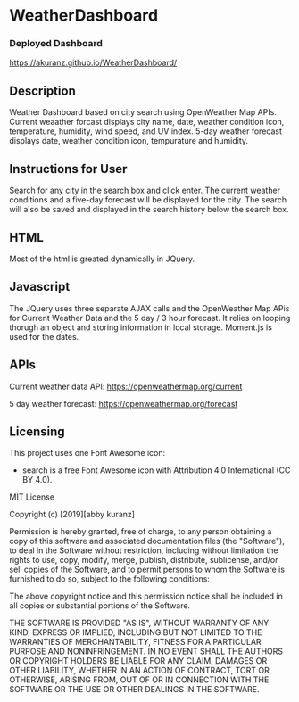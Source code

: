 # WeatherDashboard

### Deployed Dashboard

https://akuranz.github.io/WeatherDashboard/

## Description

Weather Dashboard based on city search using OpenWeather Map APIs. Current weaather forcast displays city name, date, weather condition icon, temperature, humidity, wind speed, and UV index. 5-day weather forecast displays date, weather condition icon, tempurature and humidity.

## Instructions for User

Search for any city in the search box and click enter. The current weather conditions and a five-day forecast will be displayed for the city. The search will also be saved and displayed in the search history below the search box.

## HTML

Most of the html is greated dynamically in JQuery.

## Javascript

The JQuery uses three separate AJAX calls and the OpenWeather Map APis for Current Weather Data and the 5 day / 3 hour forecast. It relies on looping thorugh an object and storing information in local storage. Moment.js is used for the dates.

## APIs

Current weather data API:
https://openweathermap.org/current

5 day weather forecast:
https://openweathermap.org/forecast

## Licensing

This project uses one Font Awesome icon:

- search is a free Font Awesome icon with Attribution 4.0 International (CC BY 4.0).

MIT License

Copyright (c) [2019][abby kuranz]

Permission is hereby granted, free of charge, to any person obtaining a copy
of this software and associated documentation files (the "Software"), to deal
in the Software without restriction, including without limitation the rights
to use, copy, modify, merge, publish, distribute, sublicense, and/or sell
copies of the Software, and to permit persons to whom the Software is
furnished to do so, subject to the following conditions:

The above copyright notice and this permission notice shall be included in all
copies or substantial portions of the Software.

THE SOFTWARE IS PROVIDED "AS IS", WITHOUT WARRANTY OF ANY KIND, EXPRESS OR
IMPLIED, INCLUDING BUT NOT LIMITED TO THE WARRANTIES OF MERCHANTABILITY,
FITNESS FOR A PARTICULAR PURPOSE AND NONINFRINGEMENT. IN NO EVENT SHALL THE
AUTHORS OR COPYRIGHT HOLDERS BE LIABLE FOR ANY CLAIM, DAMAGES OR OTHER
LIABILITY, WHETHER IN AN ACTION OF CONTRACT, TORT OR OTHERWISE, ARISING FROM,
OUT OF OR IN CONNECTION WITH THE SOFTWARE OR THE USE OR OTHER DEALINGS IN THE
SOFTWARE.
